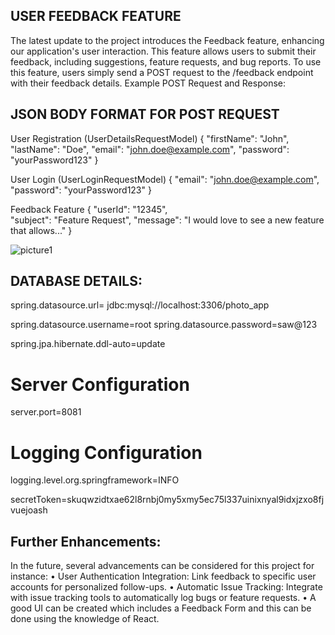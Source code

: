 ## USER FEEDBACK FEATURE
The latest update to the project introduces the Feedback feature, enhancing our application's user interaction. This feature allows users to submit their feedback, including suggestions, feature requests, and bug reports. 
To use this feature, users simply send a POST request to the /feedback endpoint with their feedback details. Example POST Request and Response: 

## JSON BODY FORMAT FOR POST REQUEST

User Registration (UserDetailsRequestModel)
{
    "firstName": "John",
    "lastName": "Doe",
    "email": "john.doe@example.com",
    "password": "yourPassword123"
}

User Login (UserLoginRequestModel)
{
    "email": "john.doe@example.com",
    "password": "yourPassword123"
}

Feedback Feature
{
    "userId": "12345",   
    "subject": "Feature Request",
    "message": "I would love to see a new feature that allows..."
}


![picture1](https://github.com/pythonworl/ContactApp-ws-Feedback/assets/115520031/7b177825-a4b1-46aa-932d-469c41bdca1a)




## DATABASE DETAILS:

spring.datasource.url= jdbc:mysql://localhost:3306/photo_app

spring.datasource.username=root
spring.datasource.password=saw@123

spring.jpa.hibernate.ddl-auto=update

# Server Configuration
server.port=8081
# Logging Configuration
logging.level.org.springframework=INFO

secretToken=skuqwzidtxae62l8rnbj0my5xmy5ec75l337uinixnyal9idxjzxo8fjvuejoash

## Further Enhancements: 
In the future, several advancements can be considered for this project for instance:
•	User Authentication Integration: Link feedback to specific user accounts for personalized follow-ups. 
•	Automatic Issue Tracking: Integrate with issue tracking tools to automatically log bugs or feature requests.
•	A good UI can be created which includes a Feedback Form and this can be done using the knowledge of React.
